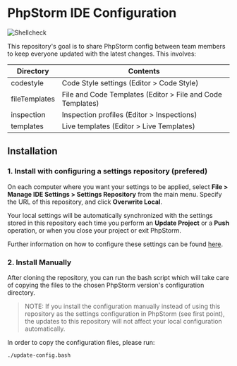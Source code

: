 # PhpStorm IDE Configuration

![Shellcheck](https://github.com/balintpekker/phpstorm-config/workflows/Shellcheck/badge.svg)

This repository's goal is to share PhpStorm config between team members to keep everyone updated with the latest changes. This involves:

Directory | Contents
----------|---------
codestyle | Code Style settings (Editor > Code Style)
fileTemplates | File and Code Templates (Editor > File and Code Templates)
inspection | Inspection profiles (Editor > Inspections)
templates | Live templates (Editor > Live Templates)

## Installation
### 1. Install with configuring a settings repository (prefered)
On each computer where you want your settings to be applied, select **File > Manage IDE Settings > Settings Repository** from the main menu. Specify the URL of this repository, and click **Overwrite Local**.

Your local settings will be automatically synchronized with the settings stored in this repository each time you perform an **Update Project** or a **Push** operation, or when you close your project or exit PhpStorm.

Further information on how to configure these settings can be found [here](https://www.jetbrains.com/help/phpstorm/sharing-your-ide-settings.html#settings-repository).

### 2. Install Manually
After cloning the repository, you can run the bash script which will take care of copying the files to the chosen PhpStorm version's configuration directory.

> NOTE: If you install the configuration manually instead of using this repository as the settings configuration in PhpStorm (see first point), the updates to this repository will not affect your local configuration automatically.

In order to copy the configuration files, please run:

`./update-config.bash`

